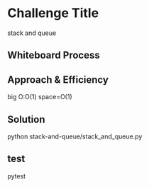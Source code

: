 # Challenge Title
 stack and queue

## Whiteboard Process


## Approach & Efficiency
big O:O(1)
space=O(1)

## Solution
python stack-and-queue/stack_and_queue.py
## test
pytest
